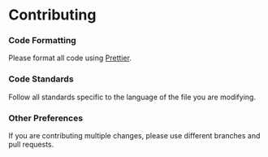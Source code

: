 # Contributing
### Code Formatting
Please format all code using [Prettier](https://prettier.io/).
### Code Standards
Follow all standards specific to the language of the file you are modifying.
### Other Preferences
If you are contributing multiple changes, please use different branches and pull requests.

